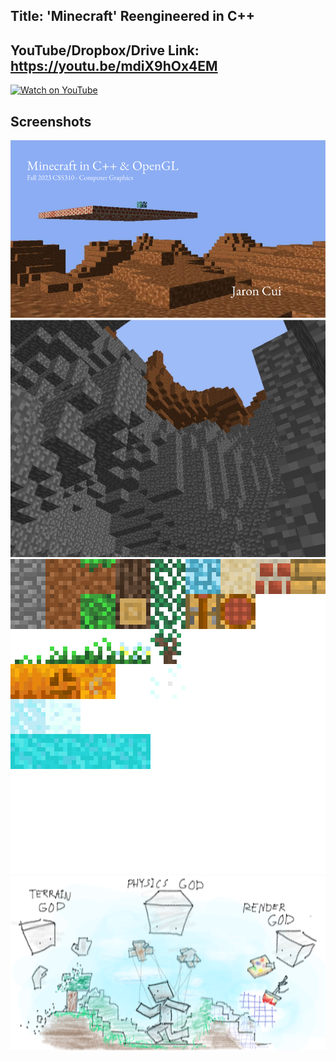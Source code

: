 ## Title: 'Minecraft' Reengineered in C++

## YouTube/Dropbox/Drive Link: https://youtu.be/mdiX9hOx4EM
[![Watch on YouTube](https://i1.ytimg.com/vi/H6CSRfh5ud8/hqdefault.jpg)](http://www.youtube.com/watch?v=H6CSRfh5ud8Y "CS5310 Final Project")

## Screenshots
<img src="./media/thumbnail.png">
<img src="./media/cave.jpg">
<img src="./media/textures.png">
<img src="./media/gods.png">

